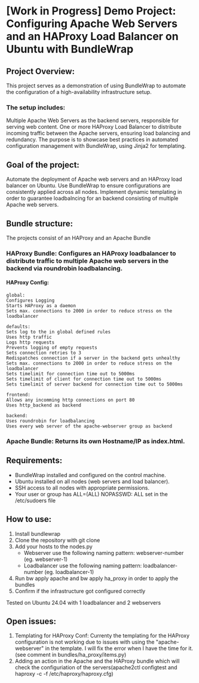 # [Work in Progress] Demo Project: Configuring Apache Web Servers and an HAProxy Load Balancer on Ubuntu with BundleWrap

## Project Overview:
This project serves as a demonstration of using BundleWrap to automate the configuration of a high-availability infrastructure setup.
### The setup includes:
Multiple Apache Web Servers as the backend servers, responsible for serving web content.
One or more HAProxy Load Balancer to distribute incoming traffic between the Apache servers, ensuring load balancing and redundancy.
The purpose is to showcase best practices in automated configuration management with BundleWrap, using Jinja2 for templating.

## Goal of the project:
Automate the deployment of Apache web servers and an HAProxy load balancer on Ubuntu.
Use BundleWrap to ensure configurations are consistently applied across all nodes.
Implement dynamic templating in order to guarantee loadbalncing for an backend consisting of multiple Apache web servers.

## Bundle structure:
The projects consist of an HAProxy and an Apache Bundle
### HAProxy Bundle: Configures an HAProxy loadbalancer to distribute traffic to multiple Apache web servers in the backend via roundrobin loadbalancing.

#### HAProxy Config:
	global:
	Configures Logging
	Starts HAProxy as a daemon
	Sets max. connections to 2000 in order to reduce stress on the loadbalancer
	
	defaults:
	Sets log to the in global defined rules
	Uses http traffic
	Logs http requests
	Prevents logging of empty requests
	Sets connection retries to 3
	Redispatches connection if a server in the backend gets unhealthy
	Sets max. connections to 2000 in order to reduce stress on the loadbalancer
	Sets timelimit for connection time out to 5000ms
	Sets timelimit of client for connection time out to 5000ms
	Sets timelimit of server backend for connection time out to 5000ms
	
	frontend:
	Allows any incomming http connections on port 80
	Uses http_backend as backend
	
	backend:
	Uses roundrobin for loadbalancing
	Uses every web server of the apache-webserver group as backend

### Apache Bundle: Returns its own Hostname/IP as index.html.

	 
## Requirements:
- BundleWrap installed and configured on the control machine.
- Ubuntu installed on all nodes (web servers and load balancer).
- SSH access to all nodes with appropriate permissions.
- Your user or group has ALL=(ALL) NOPASSWD: ALL set in the /etc/sudoers file

## How to use:
1. Install bundlewrap
2. Clone the repository with git clone
3. Add your hosts to the nodes.py
	- Webserver use the following naming pattern: webserver-number (eg. webserver-1)
	- Loadbalancer use the following naming pattern: loadbalancer-number (eg. loadbalancer-1)
4. Run bw apply apache and bw apply ha_proxy in order to apply the bundles
5. Confirm if the infrastructure got configured correctly

Tested on Ubuntu 24.04 with 1 loadbalancer and 2 webservers

## Open issues:
1. Templating for HAProxy Conf:
Currenty the templating for the HAProxy configuration is not working due to issues with using the "apache-webserver" in the template.
I will fix the error when I have the time for it. (see comment in bundles/ha_proxy/items.py)
2. Adding an action in the Apache and the HAProxy bundle which will check the configuriation of the servers(apache2ctl configtest and haproxy -c -f /etc/haproxy/haproxy.cfg)

